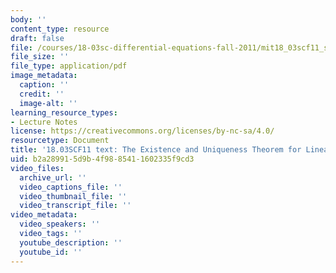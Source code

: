 ```yaml
---
body: ''
content_type: resource
draft: false
file: /courses/18-03sc-differential-equations-fall-2011/mit18_03scf11_s35_2text.pdf
file_size: ''
file_type: application/pdf
image_metadata:
  caption: ''
  credit: ''
  image-alt: ''
learning_resource_types:
- Lecture Notes
license: https://creativecommons.org/licenses/by-nc-sa/4.0/
resourcetype: Document
title: '18.03SCF11 text: The Existence and Uniqueness Theorem for Linear Systems'
uid: b2a28991-5d9b-4f98-8541-1602335f9cd3
video_files:
  archive_url: ''
  video_captions_file: ''
  video_thumbnail_file: ''
  video_transcript_file: ''
video_metadata:
  video_speakers: ''
  video_tags: ''
  youtube_description: ''
  youtube_id: ''
---
```

